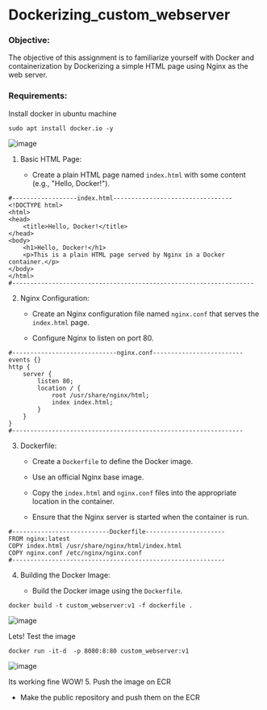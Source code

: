 # Dockerizing_custom_webserver

### Objective:
The objective of this assignment is to familiarize yourself with Docker and containerization by Dockerizing a simple HTML page using Nginx as the web server.

### Requirements:

Install docker in ubuntu machine
```
sudo apt install docker.io -y
```
![image](https://github.com/AdarshIITDH/Dockerizing_custom_webserver/assets/60352729/184a61da-d97b-4c78-badf-499f29d9d748)

1. Basic HTML Page:

   - Create a plain HTML page named `index.html` with some content (e.g., "Hello, Docker!").

```
#------------------index.html---------------------------------
<!DOCTYPE html>
<html>
<head>
    <title>Hello, Docker!</title>
</head>
<body>
    <h1>Hello, Docker!</h1>
    <p>This is a plain HTML page served by Nginx in a Docker container.</p>
</body>
</html>
#-------------------------------------------------------------------
```

2. Nginx Configuration:

   - Create an Nginx configuration file named `nginx.conf` that serves the `index.html` page.

   - Configure Nginx to listen on port 80.
```
#-----------------------------nginx.conf-------------------------
events {}
http {
    server {
        listen 80;
        location / {
            root /usr/share/nginx/html;
            index index.html;
        }
    }
}
#----------------------------------------------------------------
```

3. Dockerfile:

   - Create a `Dockerfile` to define the Docker image.

   - Use an official Nginx base image.

   - Copy the `index.html` and `nginx.conf` files into the appropriate location in the container.

   - Ensure that the Nginx server is started when the container is run.

```
#---------------------------Dockerfile----------------------
FROM nginx:latest
COPY index.html /usr/share/nginx/html/index.html
COPY nginx.conf /etc/nginx/nginx.conf
#-----------------------------------------------------------
```

4. Building the Docker Image:

   - Build the Docker image using the `Dockerfile`.
     
```
docker build -t custom_webserver:v1 -f dockerfile .
```
![image](https://github.com/AdarshIITDH/Dockerizing_custom_webserver/assets/60352729/b35acf2b-7a15-488c-b906-58d7c98ed2ed)

Lets! Test the image
```
docker run -it-d  -p 8080:8:80 custom_webserver:v1
```

![image](https://github.com/AdarshIITDH/Dockerizing_custom_webserver/assets/60352729/a6c11cb5-d7e3-4990-999a-2578ef1fe0c0)

Its working fine WOW!
5. Push the image on ECR

   - Make the public repository and push them on the ECR

```


```

